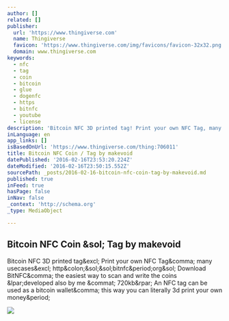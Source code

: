 ```yaml
---
author: []
related: []
publisher:
  url: 'https://www.thingiverse.com'
  name: Thingiverse
  favicon: 'https://www.thingiverse.com/img/favicons/favicon-32x32.png'
  domain: www.thingiverse.com
keywords:
  - nfc
  - tag
  - coin
  - bitcoin
  - glue
  - dogenfc
  - https
  - bitnfc
  - youtube
  - license
description: 'Bitcoin NFC 3D printed tag! Print your own NFC Tag, many usecases! http://bitnfc.org/ Download BitNFC, the easiest way to scan and write the coins (developed also by me @ 720kb) An NFC tag can be used as a bitcoin wallet, this way you can literally 3d print your own money.'
inLanguage: en
app_links: []
isBasedOnUrl: 'https://www.thingiverse.com/thing:706011'
title: Bitcoin NFC Coin / Tag by makevoid
datePublished: '2016-02-16T23:53:20.224Z'
dateModified: '2016-02-16T23:50:15.552Z'
sourcePath: _posts/2016-02-16-bitcoin-nfc-coin-tag-by-makevoid.md
published: true
inFeed: true
hasPage: false
inNav: false
_context: 'http://schema.org'
_type: MediaObject

---
```

<article style=""><h1>Bitcoin NFC Coin &amp;sol; Tag by makevoid</h1><p>Bitcoin NFC 3D printed tag&amp;excl; Print your own NFC Tag&amp;comma; many usecases&amp;excl; http&amp;colon;&amp;sol;&amp;sol;bitnfc&amp;period;org&amp;sol; Download BitNFC&amp;comma; the easiest way to scan and write the coins &amp;lpar;developed also by me &amp;commat; 720kb&amp;rpar; An NFC tag can be used as a bitcoin wallet&amp;comma; this way you can literally 3d print your own money&amp;period;</p><img src="https://thingiverse-production-new.s3.amazonaws.com/renders/ad/6d/53/98/aa/btc4_preview_featured.jpg" /></article>